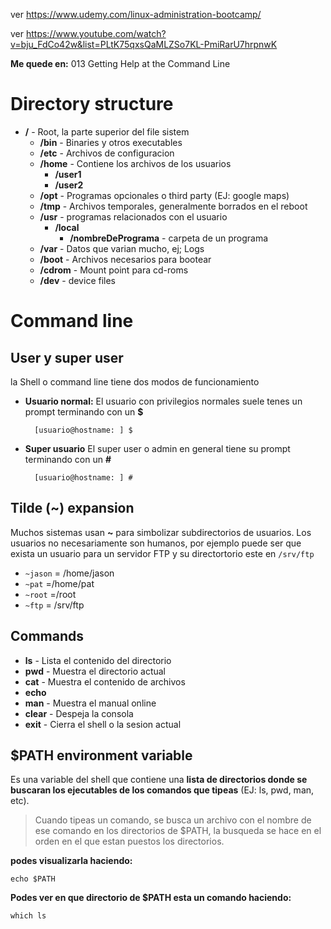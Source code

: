 
ver https://www.udemy.com/linux-administration-bootcamp/

ver https://www.youtube.com/watch?v=bju_FdCo42w&list=PLtK75qxsQaMLZSo7KL-PmiRarU7hrpnwK

**Me quede en:** 013 Getting Help at the Command Line

# Directory structure

* **/** - Root, la parte superior del file sistem
	*  **/bin** - Binaries y otros executables
	* **/etc** - Archivos de configuracion
	* **/home** - Contiene los archivos de los usuarios
		* **/user1**
		* **/user2**
	*   **/opt** - Programas opcionales o third party (EJ: google maps)
	* **/tmp**  - Archivos temporales, generalmente borrados en el reboot
	* **/usr** - programas relacionados con el usuario
		* **/local**
			* **/nombreDePrograma** - carpeta de un programa  
	* **/var** - Datos que varian mucho, ej; Logs
	* **/boot** - Archivos necesarios para bootear
	* **/cdrom** - Mount point para cd-roms
	* **/dev** - device files


# Command line

## User y super user
la Shell o command line tiene dos modos de funcionamiento

* **Usuario normal:**
El usuario con privilegios normales suele tenes un prompt terminando con un **$**

	    [usuario@hostname: ] $

* **Super usuario**
	El super user o admin en general tiene su prompt terminando con un **#**
	
	    [usuario@hostname: ] #

## Tilde (~) expansion

Muchos sistemas usan **~** para simbolizar subdirectorios de usuarios.
Los usuarios no necesariamente son humanos, por ejemplo puede ser que exista un usuario para un servidor FTP y su directortorio este en `/srv/ftp`

* `~jason` = /home/jason
* `~pat` =/home/pat
* `~root` =/root
* `~ftp` = /srv/ftp

## Commands

* **ls** - Lista el contenido del directorio
* **pwd** - Muestra el directorio actual
* **cat** - Muestra el contenido de archivos
* **echo** 
* **man** - Muestra el manual online
* **clear** - Despeja la consola
* **exit** - Cierra el shell o la sesion actual

## $PATH  environment variable

Es una variable del shell que contiene una **lista de directorios donde se buscaran los ejecutables de los comandos que tipeas** (EJ: ls, pwd, man, etc).

>Cuando tipeas un comando, se busca un archivo con el nombre de ese comando en los directorios de $PATH, la busqueda se hace en el orden en el que estan puestos los directorios.

**podes visualizarla haciendo:**

	echo $PATH

**Podes ver en que directorio de $PATH esta un comando haciendo:**

	which ls


<!--stackedit_data:
eyJoaXN0b3J5IjpbMTA1NDExNzgzNiwzMzc3NTgxNjEsMTQ0OD
c5NTQ5OF19
-->